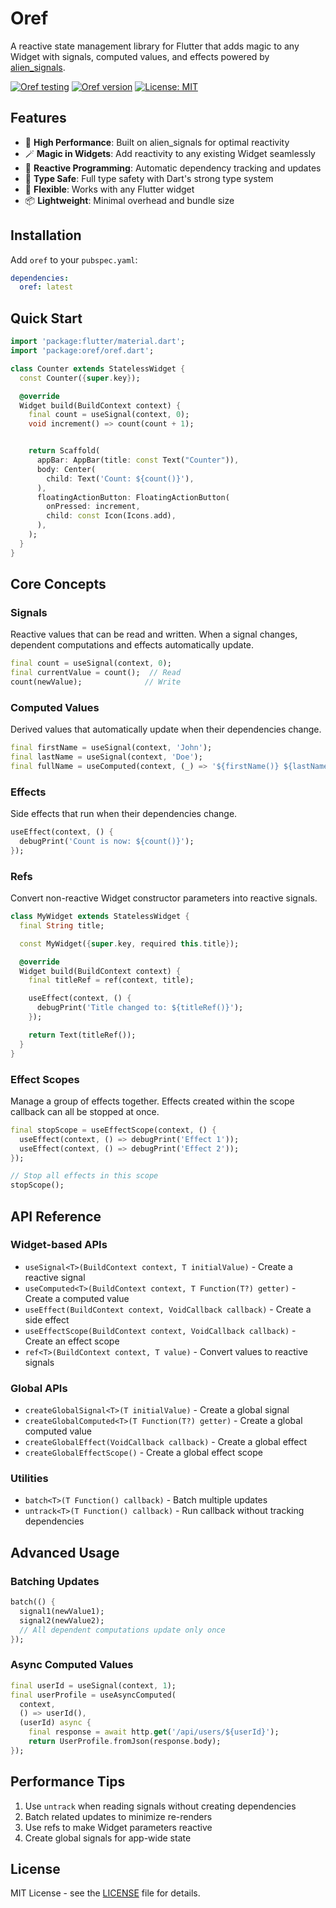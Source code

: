 # Oref

A reactive state management library for Flutter that adds magic to any Widget with signals, computed values, and effects powered by [alien_signals](https://github.com/medz/alien_signals).

[![Oref testing](https://github.com/medz/webfetch/actions/workflows/test.yml/badge.svg)](https://github.com/medz/webfetch/actions/workflows/test.yml)
[![Oref version](https://img.shields.io/pub/v/oref)](https://pub.dev/packages/oref)
[![License: MIT](https://img.shields.io/badge/License-MIT-yellow.svg)](LICENSE)

## Features

- 🚀 **High Performance**: Built on alien_signals for optimal reactivity
- 🪄 **Magic in Widgets**: Add reactivity to any existing Widget seamlessly
- 🔄 **Reactive Programming**: Automatic dependency tracking and updates
- 🎯 **Type Safe**: Full type safety with Dart's strong type system
- 🔧 **Flexible**: Works with any Flutter widget
- 📦 **Lightweight**: Minimal overhead and bundle size

## Installation

Add `oref` to your `pubspec.yaml`:

```yaml
dependencies:
  oref: latest
```

## Quick Start

```dart
import 'package:flutter/material.dart';
import 'package:oref/oref.dart';

class Counter extends StatelessWidget {
  const Counter({super.key});

  @override
  Widget build(BuildContext context) {
    final count = useSignal(context, 0);
    void increment() => count(count + 1);


    return Scaffold(
      appBar: AppBar(title: const Text("Counter")),
      body: Center(
        child: Text('Count: ${count()}'),
      ),
      floatingActionButton: FloatingActionButton(
        onPressed: increment,
        child: const Icon(Icons.add),
      ),
    );
  }
}
```

## Core Concepts

### Signals
Reactive values that can be read and written. When a signal changes, dependent computations and effects automatically update.

```dart
final count = useSignal(context, 0);
final currentValue = count();  // Read
count(newValue);              // Write
```

### Computed Values
Derived values that automatically update when their dependencies change.

```dart
final firstName = useSignal(context, 'John');
final lastName = useSignal(context, 'Doe');
final fullName = useComputed(context, (_) => '${firstName()} ${lastName()}');
```

### Effects
Side effects that run when their dependencies change.

```dart
useEffect(context, () {
  debugPrint('Count is now: ${count()}');
});
```

### Refs
Convert non-reactive Widget constructor parameters into reactive signals.

```dart
class MyWidget extends StatelessWidget {
  final String title;

  const MyWidget({super.key, required this.title});

  @override
  Widget build(BuildContext context) {
    final titleRef = ref(context, title);

    useEffect(context, () {
      debugPrint('Title changed to: ${titleRef()}');
    });

    return Text(titleRef());
  }
}
```

### Effect Scopes
Manage a group of effects together. Effects created within the scope callback can all be stopped at once.

```dart
final stopScope = useEffectScope(context, () {
  useEffect(context, () => debugPrint('Effect 1'));
  useEffect(context, () => debugPrint('Effect 2'));
});

// Stop all effects in this scope
stopScope();
```

## API Reference

### Widget-based APIs
- `useSignal<T>(BuildContext context, T initialValue)` - Create a reactive signal
- `useComputed<T>(BuildContext context, T Function(T?) getter)` - Create a computed value
- `useEffect(BuildContext context, VoidCallback callback)` - Create a side effect
- `useEffectScope(BuildContext context, VoidCallback callback)` - Create an effect scope
- `ref<T>(BuildContext context, T value)` - Convert values to reactive signals

### Global APIs
- `createGlobalSignal<T>(T initialValue)` - Create a global signal
- `createGlobalComputed<T>(T Function(T?) getter)` - Create a global computed value
- `createGlobalEffect(VoidCallback callback)` - Create a global effect
- `createGlobalEffectScope()` - Create a global effect scope

### Utilities
- `batch<T>(T Function() callback)` - Batch multiple updates
- `untrack<T>(T Function() callback)` - Run callback without tracking dependencies

## Advanced Usage

### Batching Updates
```dart
batch(() {
  signal1(newValue1);
  signal2(newValue2);
  // All dependent computations update only once
});
```

### Async Computed Values
```dart
final userId = useSignal(context, 1);
final userProfile = useAsyncComputed(
  context,
  () => userId(),
  (userId) async {
    final response = await http.get('/api/users/${userId}');
    return UserProfile.fromJson(response.body);
});
```

## Performance Tips

1. Use `untrack` when reading signals without creating dependencies
2. Batch related updates to minimize re-renders
3. Use refs to make Widget parameters reactive
4. Create global signals for app-wide state

## License

MIT License - see the [LICENSE](LICENSE) file for details.
